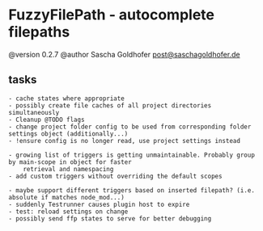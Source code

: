 # FuzzyFilePath - autocomplete filepaths

@version 0.2.7
@author Sascha Goldhofer <post@saschagoldhofer.de>


## tasks

    - cache states where appropriate
    - possibly create file caches of all project directories simultaneously
    - Cleanup @TODO flags
    - change project folder config to be used from corresponding folder settings object (additionally...)
    - !ensure config is no longer read, use project settings instead

    - growing list of triggers is getting unmaintainable. Probably group by main-scope in object for faster
        retrieval and namespacing
    - add custom triggers without overriding the default scopes

    - maybe support different triggers based on inserted filepath? (i.e. absolute if matches node_mod...)
    - suddenly Testrunner causes plugin host to expire
    - test: reload settings on change
    - possibly send ffp states to serve for better debugging
